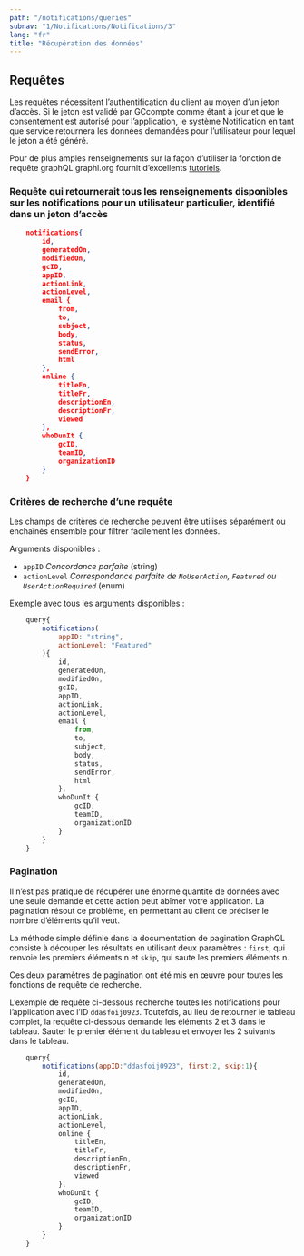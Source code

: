 ```yaml
---
path: "/notifications/queries"
subnav: "1/Notifications/Notifications/3"
lang: "fr"
title: "Récupération des données"
---
```


<helmet>
<title> Notifications - Récupération des données</title>
</helmet>

## Requêtes

Les requêtes nécessitent l’authentification du client au moyen d’un jeton d’accès. Si le jeton est validé par GCcompte comme étant à jour et que le consentement est autorisé pour l’application, le système Notification en tant que service retournera les données demandées pour l’utilisateur pour lequel le jeton a été généré.

Pour de plus amples renseignements sur la façon d’utiliser la fonction de requête graphQL graphl.org fournit d’excellents [tutoriels](https://graphql.org/learn/query/).

### Requête qui retournerait tous les renseignements disponibles sur les notifications pour un utilisateur particulier, identifié dans un jeton d’accès

```json
    notifications{
        id,
        generatedOn,
        modifiedOn,
        gcID,
        appID,
        actionLink,
        actionLevel,
        email {
            from,
            to,
            subject,
            body,
            status,
            sendError,
            html
        },
        online {
            titleEn,
            titleFr,
            descriptionEn,
            descriptionFr,
            viewed
        },
        whoDunIt {
            gcID,
            teamID,
            organizationID
        }
    }
```

### Critères de recherche d’une requête

Les champs de critères de recherche peuvent être utilisés séparément ou enchaînés ensemble pour filtrer facilement les données.

Arguments disponibles :
* `appID` *Concordance parfaite* (string)
* `actionLevel` *Correspondance parfaite de `NoUserAction`, `Featured` ou `UserActionRequired`* (enum) 


Exemple avec tous les arguments disponibles :

```javascript
    query{
        notifications(
            appID: "string",
            actionLevel: "Featured"
        ){
            id,
            generatedOn,
            modifiedOn,
            gcID,
            appID,
            actionLink,
            actionLevel,
            email {
                from,
                to,
                subject,
                body,
                status,
                sendError,
                html
            },
            whoDunIt {
                gcID,
                teamID,
                organizationID
            }
        }
    }
```

### Pagination

Il n’est pas pratique de récupérer une énorme quantité de données avec une seule demande et cette action peut abîmer votre application. La pagination résout ce problème, en permettant au client de préciser le nombre d’éléments qu’il veut.

La méthode simple définie dans la documentation de pagination GraphQL consiste à découper les résultats en utilisant deux paramètres : `first`, qui renvoie les premiers éléments n et `skip`, qui saute les premiers éléments n.

Ces deux paramètres de pagination ont été mis en œuvre pour toutes les fonctions de requête de recherche.

L’exemple de requête ci-dessous recherche toutes les notifications pour l’application avec l’ID `ddasfoij0923`. Toutefois, au lieu de retourner le tableau complet, la requête ci-dessous demande les éléments 2 et 3 dans le tableau. Sauter le premier élément du tableau et envoyer les 2 suivants dans le tableau.

```javascript
    query{
        notifications(appID:"ddasfoij0923", first:2, skip:1){
            id,
            generatedOn,
            modifiedOn,
            gcID,
            appID,
            actionLink,
            actionLevel,
            online {
                titleEn,
                titleFr,
                descriptionEn,
                descriptionFr,
                viewed
            },
            whoDunIt {
                gcID,
                teamID,
                organizationID
            } 
        }
    }
```